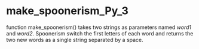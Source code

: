 # make_spoonerism_Py_3
function make_spoonerism() takes two strings as parameters named _word1_ and _word2_. Spoonerism switch the first letters of each word and returns the two new words as a single string separated by a space.
